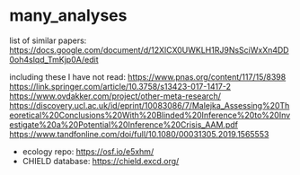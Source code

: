 # many_analyses

list of similar papers: 
https://docs.google.com/document/d/12XlCX0UWKLH1RJ9NsSciWxXn4DD0oh4slqd_TmKjp0A/edit

including these I have not read:
https://www.pnas.org/content/117/15/8398
https://link.springer.com/article/10.3758/s13423-017-1417-2
https://www.ovdakker.com/project/other-meta-research/
https://discovery.ucl.ac.uk/id/eprint/10083086/7/Malejka_Assessing%20Theoretical%20Conclusions%20With%20Blinded%20Inference%20to%20Investigate%20a%20Potential%20Inference%20Crisis_AAM.pdf
https://www.tandfonline.com/doi/full/10.1080/00031305.2019.1565553


- ecology repo: https://osf.io/e5xhm/
- CHIELD database: https://chield.excd.org/
